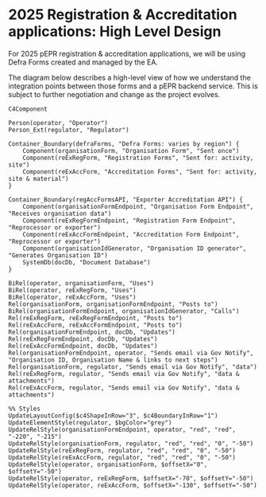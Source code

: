 # 2025 Registration & Accreditation applications: High Level Design

For 2025 pEPR registration & accreditation applications, we will be using Defra Forms created and managed by the EA.

The diagram below describes a high-level view of how we understand the integration points between those forms
and a pEPR backend service. This is subject to further negotiation and change as the project evolves.

```mermaid
C4Component

Person(operator, "Operator")
Person_Ext(regulator, "Regulator")

Container_Boundary(defraForms, "Defra Forms: varies by region") {
    Component(organisationForm, "Organisation Form", "Sent once")
    Component(reExRegForm, "Registration Forms", "Sent for: activity, site")
    Component(reExAccForm, "Accreditation Forms", "Sent for: activity, site & material")
}

Container_Boundary(regAccFormsAPI, "Exporter Accreditation API") {
    Component(organisationFormEndpoint, "Organisation Form Endpoint", "Receives organisation data")
    Component(reExRegFormEndpoint, "Registration Form Endpoint", "Reprocessor or exporter")
    Component(reExAccFormEndpoint, "Accreditation Form Endpoint", "Reprocessor or exporter")
    Component(organisationIdGenerator, "Organisation ID generator", "Generates Organisation ID")
    SystemDb(docDb, "Document Database")
}

BiRel(operator, organisationForm, "Uses")
BiRel(operator, reExRegForm, "Uses")
BiRel(operator, reExAccForm, "Uses")
Rel(organisationForm, organisationFormEndpoint, "Posts to")
BiRel(organisationFormEndpoint, organisationIdGenerator, "Calls")
Rel(reExRegForm, reExRegFormEndpoint, "Posts to")
Rel(reExAccForm, reExAccFormEndpoint, "Posts to")
Rel(organisationFormEndpoint, docDb, "Updates")
Rel(reExRegFormEndpoint, docDb, "Updates")
Rel(reExAccFormEndpoint, docDb, "Updates")
Rel(organisationFormEndpoint, operator, "Sends email via Gov Notify", "Organisation ID, Organisation Name & links to next steps")
Rel(organisationForm, regulator, "Sends email via Gov Notify", "data")
Rel(reExRegForm, regulator, "Sends email via Gov Notify", "data & attachments")
Rel(reExAccForm, regulator, "Sends email via Gov Notify", "data & attachments")

%% Styles
UpdateLayoutConfig($c4ShapeInRow="3", $c4BoundaryInRow="1")
UpdateElementStyle(regulator, $bgColor="grey")
UpdateRelStyle(organisationFormEndpoint, operator, "red", "red", "-220", "-215")
UpdateRelStyle(organisationForm, regulator, "red", "red", "0", "-50")
UpdateRelStyle(reExRegForm, regulator, "red", "red", "0", "-50")
UpdateRelStyle(reExAccForm, regulator, "red", "red", "0", "-50")
UpdateRelStyle(operator, organisationForm, $offsetX="0", $offsetY="-50")
UpdateRelStyle(operator, reExRegForm, $offsetX="-70", $offsetY="-50")
UpdateRelStyle(operator, reExAccForm, $offsetX="-130", $offsetY="-50")
```

